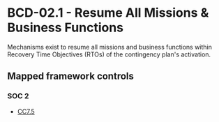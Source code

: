 # BCD-02.1 - Resume All Missions & Business Functions
Mechanisms exist to resume all missions and business functions within Recovery Time Objectives (RTOs) of the contingency plan's activation.
## Mapped framework controls
### SOC 2
- [CC7.5](../soc2/cc75.md)